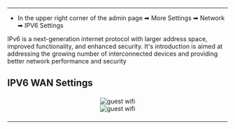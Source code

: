 <style>
    .text {
        font-size: 21px; 
    }
</style>
---
- In the upper right corner of the admin page ➡ More Settings ➡ Network ➡ IPV6 Settings

IPv6 is a next-generation internet protocol with larger address space, improved functionality, and enhanced security. It's introduction is aimed at addressing the growing number of interconnected devices and providing better network performance and security
## __IPV6 WAN Settings__
<p class="text">

</p>


<div style="text-align: center;">
    <img alt="guest wifi" class="boxshadow" src="/images/ipv6_01.png">
</div>


<div style="text-align: center;">
    <img alt="guest wifi" class="boxshadow" src="/images/ipv6_02.png">
</div>











<p class="text">

</p>
























<p class="text">

</p>

---